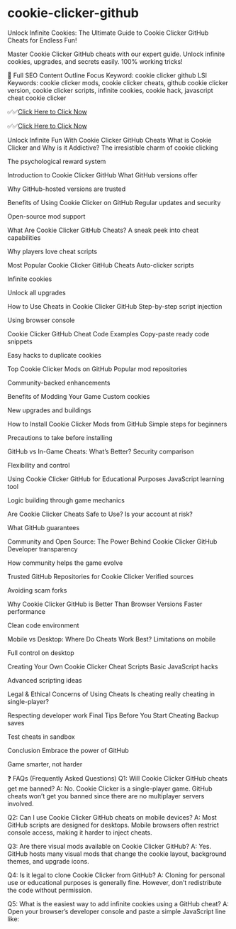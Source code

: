 # cookie-clicker-github

Unlock Infinite Cookies: The Ultimate Guide to Cookie Clicker GitHub Cheats for Endless Fun!

Master Cookie Clicker GitHub cheats with our expert guide. Unlock infinite cookies, upgrades, and secrets easily. 100% working tricks!

🧠 Full SEO Content Outline
Focus Keyword: cookie clicker github
LSI Keywords: cookie clicker mods, cookie clicker cheats, github cookie clicker version, cookie clicker scripts, infinite cookies, cookie hack, javascript cheat cookie clicker





✅✅[Click Here to Click Now](https://telegra.ph/Your-Link-is-Ready-06-04-24) 

✅✅[Click Here to Click Now](https://telegra.ph/Your-Link-is-Ready-06-04-24) 






Unlock Infinite Fun With Cookie Clicker GitHub Cheats
What is Cookie Clicker and Why is it Addictive?
The irresistible charm of cookie clicking

The psychological reward system

Introduction to Cookie Clicker GitHub
What GitHub versions offer

Why GitHub-hosted versions are trusted

Benefits of Using Cookie Clicker on GitHub
Regular updates and security

Open-source mod support

What Are Cookie Clicker GitHub Cheats?
A sneak peek into cheat capabilities

Why players love cheat scripts

Most Popular Cookie Clicker GitHub Cheats
Auto-clicker scripts

Infinite cookies

Unlock all upgrades

How to Use Cheats in Cookie Clicker GitHub
Step-by-step script injection

Using browser console

Cookie Clicker GitHub Cheat Code Examples
Copy-paste ready code snippets

Easy hacks to duplicate cookies

Top Cookie Clicker Mods on GitHub
Popular mod repositories

Community-backed enhancements

Benefits of Modding Your Game
Custom cookies

New upgrades and buildings

How to Install Cookie Clicker Mods from GitHub
Simple steps for beginners

Precautions to take before installing

GitHub vs In-Game Cheats: What’s Better?
Security comparison

Flexibility and control

Using Cookie Clicker GitHub for Educational Purposes
JavaScript learning tool

Logic building through game mechanics

Are Cookie Clicker Cheats Safe to Use?
Is your account at risk?

What GitHub guarantees

Community and Open Source: The Power Behind Cookie Clicker GitHub
Developer transparency

How community helps the game evolve

Trusted GitHub Repositories for Cookie Clicker
Verified sources

Avoiding scam forks

Why Cookie Clicker GitHub is Better Than Browser Versions
Faster performance

Clean code environment

Mobile vs Desktop: Where Do Cheats Work Best?
Limitations on mobile

Full control on desktop

Creating Your Own Cookie Clicker Cheat Scripts
Basic JavaScript hacks

Advanced scripting ideas

Legal & Ethical Concerns of Using Cheats
Is cheating really cheating in single-player?

Respecting developer work
Final Tips Before You Start Cheating
Backup saves

Test cheats in sandbox

Conclusion
Embrace the power of GitHub

Game smarter, not harder

❓ FAQs (Frequently Asked Questions)
Q1: Will Cookie Clicker GitHub cheats get me banned?
A: No. Cookie Clicker is a single-player game. GitHub cheats won’t get you banned since there are no multiplayer servers involved.

Q2: Can I use Cookie Clicker GitHub cheats on mobile devices?
A: Most GitHub scripts are designed for desktops. Mobile browsers often restrict console access, making it harder to inject cheats.

Q3: Are there visual mods available on Cookie Clicker GitHub?
A: Yes. GitHub hosts many visual mods that change the cookie layout, background themes, and upgrade icons.

Q4: Is it legal to clone Cookie Clicker from GitHub?
A: Cloning for personal use or educational purposes is generally fine. However, don’t redistribute the code without permission.

Q5: What is the easiest way to add infinite cookies using a GitHub cheat?
A: Open your browser’s developer console and paste a simple JavaScript line like:

 
